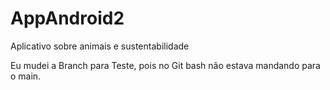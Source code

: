 # AppAndroid2
Aplicativo sobre animais e sustentabilidade

Eu mudei a Branch para Teste, pois no Git bash não estava mandando para o main.
